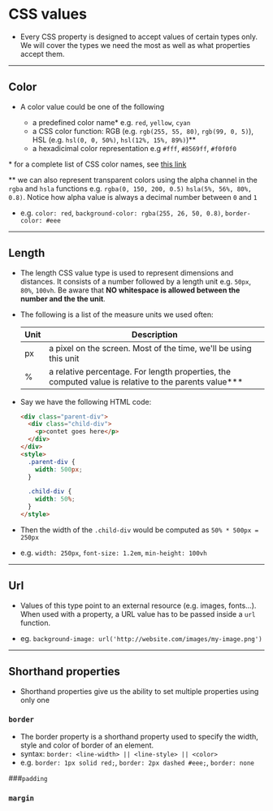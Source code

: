 # CSS values

* Every CSS property is designed to accept values of certain types only. We will cover the types we need the most as well as what properties accept them.

---

## Color

* A color value could be one of the following

  * a predefined color name* e.g. `red`, `yellow`, `cyan`
  * a CSS color function: RGB (e.g. `rgb(255, 55, 80)`, `rgb(99, 0, 5)`), HSL (e.g. `hsl(0, 0, 50%)`, `hsl(12%, 15%, 89%)`)**
  * a hexadicimal color representation e.g `#fff`, `#8569ff`, `#f0f0f0`

\* for a complete list of CSS color names, see [this link](https://developer.mozilla.org/en-US/docs/Web/CSS/color_value)

** we can also represent transparent colors using the alpha channel in the `rgba` and `hsla` functions e.g. `rgba(0, 150, 200, 0.5)` `hsla(5%, 56%, 80%, 0.8)`. Notice how alpha value is always a decimal number between `0` and `1`

* e.g. `color: red`, `background-color: rgba(255, 26, 50, 0.8)`, `border-color: #eee`

---

## Length

* The length CSS value type is used to represent dimensions and distances. It consists of a number followed by a length unit e.g. `50px`, `80%`, `100vh`. Be aware that **NO whitespace is allowed between the number and the the unit**.

* The following is a list of the measure units we used often:

  | Unit | Description |
  | --- | --- |
  | px | a pixel on the screen. Most of the time, we'll be using this unit |
  | % | a relative percentage. For length properties, the computed value is relative to the parents value*** |

*  Say we have the following HTML code:

    ```html
    <div class="parent-div">
      <div class="child-div">
        <p>contet goes here</p>
      </div>
    </div>
    <style>
      .parent-div {
        width: 500px;
      }

      .child-div {
        width: 50%;
      }
    </style>
    ```

* Then the width of the `.child-div` would be computed as `50% * 500px = 250px`

* e.g. `width: 250px`, `font-size: 1.2em`, `min-height: 100vh`

---

## Url

* Values of this type point to an external resource (e.g. images, fonts...). When used with a property, a URL value has to be passed inside a `url` function.

* eg. `background-image: url('http://website.com/images/my-image.png')`

---

## Shorthand properties

* Shorthand properties give us the ability to set multiple properties using only one

### `border`

* The border property is a shorthand property used to specify the width, style and color of border of an element.
* syntax: `border: <line-width> || <line-style> || <color>`
* e.g. `border: 1px solid red;`, `border: 2px dashed #eee;`, `border: none`

###`padding`



### `margin`
